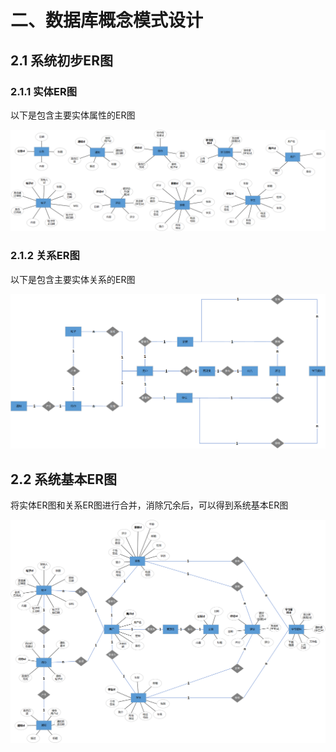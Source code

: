 # 二、数据库概念模式设计

## 2.1 系统初步ER图

### 2.1.1 实体ER图

以下是包含主要实体属性的ER图

![实体ER图](..\picture\实体ER图.png#pic_center)

### 2.1.2 关系ER图

以下是包含主要实体关系的ER图

![关系ER图](..\picture\关系ER图.png)

## 2.2 系统基本ER图

将实体ER图和关系ER图进行合并，消除冗余后，可以得到系统基本ER图

![数据库ER图](..\picture\数据库ER图.png)

